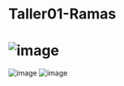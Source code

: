 # Taller01-Ramas

![image](https://github.com/JulissaMC/Taller01-Ramas/assets/127567902/3da22042-b17d-4127-8a0b-05932986042e)
=======
![image](https://github.com/JulissaMC/Taller01-Ramas/assets/108085022/1ff7fce8-9ddd-4352-a627-4ff51c1cec68)
![image](https://github.com/JulissaMC/Taller01-Ramas/assets/127260680/974b5d9b-d0b2-494f-a370-32c0ff77f506)

